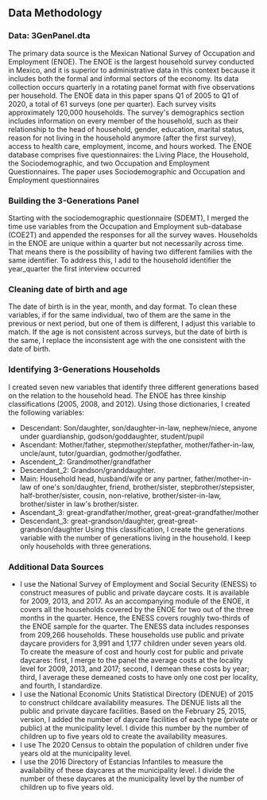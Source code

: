 ## Data Methodology

### Data: 3GenPanel.dta

The primary data source is the Mexican National Survey of Occupation and Employment (ENOE). The ENOE is the largest household survey conducted in Mexico, and it is superior to administrative data in this context because it includes both the formal and informal sectors of the economy. Its data collection occurs quarterly in a rotating panel format with five observations per household. The ENOE data in this paper spans Q1 of 2005 to Q1 of 2020, a total of 61 surveys (one per quarter). Each survey visits approximately 120,000 households. The survey's demographics section includes information on every member of the household, such as their relationship to the head of household, gender, education, marital status, reason for not living in the household anymore (after the first survey), access to health care, employment, income, and hours worked.
The ENOE database comprises five questionnaires: the Living Place, the Household, the Sociodemographic, and two Occupation and Employment Questionnaires. The paper uses Sociodemographic and Occupation and Employment questionnaires

### Building the 3-Generations Panel

Starting with the sociodemographic questionnaire (SDEMT), I merged the time use variables from the Occupation and Employment sub-database (COE2T) and appended the responses for all the survey waves. 
Households in the ENOE are unique within a quarter but not necessarily across time. That means there is the possibility of having two different families with the same identifier. To address this, I add to the household identifier the year_quarter the first interview occurred

### Cleaning date of birth and age

The date of birth is in the year, month, and day format. To clean these variables, if for the same individual, two of them are the same in the previous or next period, but one of them is different, I adjust this variable to match. If the age is not consistent across surveys, but the date of birth is the same, I replace the inconsistent age with the one consistent with the date of birth.

### Identifying 3-Generations Households

I created seven new variables that identify three different generations based on the relation to the household head. The ENOE has three kinship classifications (2005, 2008, and 2012). Using those dictionaries, I created the following variables: 
- Descendant: Son/daughter, son/daughter-in-law, nephew/niece, anyone under guardianship, godson/goddaughter, student/pupil 
- Ascendant: Mother/father, stepmother/stepfather, mother/father-in-law, uncle/aunt, tutor/guardian, godmother/godfather.
- Ascendent_2: Grandmother/grandfather
- Descendant_2: Grandson/granddaughter. 
- Main: Household head, husband/wife or any partner, father/mother-in-law of one's son/daughter, friend, brother/sister, stepbrother/stepsister, half-brother/sister, cousin, non-relative, brother/sister-in-law, brother/sister in law's brother/sister.
- Ascendant_3: great-grandfather/mother, great-great-grandfather/mother
- Descendant_3: great-grandson/daughter, great-great-grandson/daughter
Using this classification, I create the generations variable with the number of generations living in the household. I keep only households with three generations.  

### Additional Data Sources

- I use the National Survey of Employment and Social Security (ENESS) to construct measures of public and private daycare costs. It is available for 2009, 2013, and 2017. As an accompanying module of the ENOE, it covers all the households covered by the ENOE for two out of the three months in the quarter. Hence, the ENESS covers roughly two-thirds of the ENOE sample for the quarter. The ENESS data includes responses from 209,266 households. These households use public and private daycare providers for 3,991 and 1,177 children under seven years old.  
To create the measure of cost and hourly cost for public and private daycares: first, I merge to the panel the average costs at the locality level for 2009, 2013, and 2017; second, I demean these costs by year; third, I average these demeaned costs to have only one cost per locality, and fourth, I standardize. 
- I use the National Economic Units Statistical Directory (DENUE) of 2015 to construct childcare availability measures. The DENUE lists all the public and private daycare facilities. Based on the February 25, 2015, version, I added the number of daycare facilities of each type (private or public) at the municipality level. I divide this number by the number of children up to five years old to create the availability measures.
- I use The 2020 Census to obtain the population of children under five years old at the municipality level. 
- I use the 2016 Directory of Estancias Infantiles to measure the availability of these daycares at the municipality level. I divide the number of these daycares at the municipality level by the number of children up to five years old. 